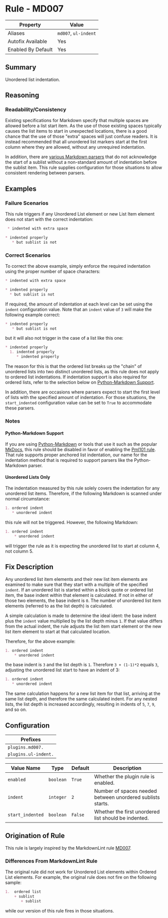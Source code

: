 # Rule - MD007

| Property | Value |
| --- | -- |
| Aliases | `md007`, `ul-indent` |
| Autofix Available | Yes |
| Enabled By Default | Yes |

## Summary

Unordered list indentation.

## Reasoning

### Readability/Consistency

Existing specifications for Markdown specify that multiple spaces are allowed
before a list start item. As the use of those existing spaces typically
causes the list items to start in unexpected locations, there is a good chance
that the use of those "extra" spaces will just confuse readers. It is instead
recommended that all unordered list markers start at the first column
where they are allowed, without any unrequired indentation.

In addition, there are
[various Markdown parsers](https://babelmark.github.io/?text=%2B+sublist%0A++%2B+sublist%0A)
that do not acknowledge the start of a sublist without a non-standard amount of indentation
before the sublist item.  This rule supplies configuration for those situations to
allow consistent rendering between parsers.

## Examples

### Failure Scenarios

This rule triggers if any Unordered List element or new List Item element
does not start with the correct indentation:

```Markdown
 * indented with extra space

* indented properly
   * but sublist is not
```

### Correct Scenarios

To correct the above example, simply enforce the required indentation using the
proper number of space characters:

```Markdown
* indented with extra space

* indented properly
  * but sublist is not
```

If required, the amount of indentation at each level can be set using the `indent`
configuration value.  Note that an `indent` value of `3` will make the following
example correct:

```Markdown
* indented properly
   * but sublist is not
```

but it will also not trigger in the case of a list like this one:

```Markdown
* indented properly
  1. indented properly
     * indented properly
```

The reason for this is that the ordered list breaks up the "chain" of unordered
lists into two distinct unordered lists, as this rule does not apply to ordered
list indentations.  If indentation support is also required for ordered lists,
refer to the selection below on [Python-Markdown Support](#python-markdown-support).

In addition, there are occasions where parsers expect to start the first level of
lists with the specified amount of indentation.  For those situations, the `start_indented`
configuration value can be set to `True` to accommodate these parsers.

### Notes

#### Python-Markdown Support

If you are using [Python-Markdown](https://python-markdown.github.io/) or tools
that use it such as the popular [MkDocs](https://www.mkdocs.org/), this rule
should be disabled in favor of enabling the [Pml101 rule](rule_pml101.md).  That
rule supports proper anchored list indentation, our name for the indentation method
that is required to support parsers like the Python-Markdown parser.

#### Unordered Lists Only

The indentation measured by this rule solely covers the indentation for any
unordered list items.  Therefore, if the following Markdown is scanned under
normal circumstance:

```Markdown
1. ordered indent
   * unordered indent
```

this rule will not be triggered.  However, the following Markdown:

```Markdown
1. ordered indent
    * unordered indent
```

will trigger the rule as it is expecting the unordered list to start at column
4, not column 5.

## Fix Description

Any unordered list item elements and their new list item elements are examined
to make sure that they start with a multiple of the specified `indent`.  If an
unordered list is started within a block quote or ordered list item, the base indent
within that element is calculated.  If not in either of those two elements, the
base indent is `0`.  The number of unordered list item elements (referred to as
the list depth) is calculated.

A simple calculation is made to determine the ideal ident: the base indent plus
the `indent` value multiplied by the list depth minus `1`.  If that value
differs from the actual indent, the rule adjusts the list item start element or
the new list item element to start at that calculated location.

Therefore, for the above example:

```Markdown
1. ordered indent
    * unordered indent
```

the base indent is `3` and the list depth is `1`. Therefore `3 + (1-1)*2` equals
`3`, adjusting the unordered list start to have an indent of 3:

```Markdown
1. ordered indent
   * unordered indent
```

The same calculation happens for a new list item for that list, arriving at the same
list depth, and therefore the same calculated indent.  For any nested lists, the
list depth is increased accordingly, resulting in indents of `5`, `7`, `9`, and
so on.

## Configuration

| Prefixes |
| --- |
| `plugins.md007.` |
| `plugins.ul-indent.` |

<!-- pyml disable-num-lines 5 line-length-->
| Value Name | Type | Default | Description |
| -- | -- | -- | -- |
| `enabled` | `boolean` | `True` | Whether the plugin rule is enabled. |
| `indent` | `integer` | `2` | Number of spaces needed between unordered sublists starts. |
| `start_indented` | `boolean` | `False` | Whether the first unordered list should be indented. |

## Origination of Rule

This rule is largely inspired by the MarkdownLint rule
[MD007](https://github.com/DavidAnson/markdownlint/blob/main/doc/Rules.md#md007---unordered-list-indentation).

### Differences From MarkdownLint Rule

The original rule did not work for Unordered List elements within
Ordered List elements.  For example, the original rule does not fire
on the following sample:

```Markdown
1.  ordered list
    + sublist
       + sublist
```

while our version of this rule fires in those situations.
